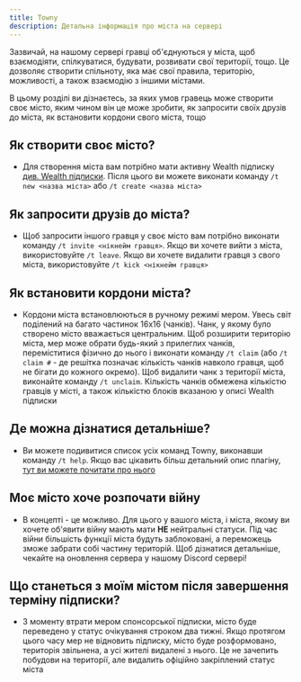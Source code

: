 ```yaml
---
title: Towny
description: Детальна інформація про міста на сервері
---
```


Зазвичай, на нашому сервері гравці об'єднуються у міста, щоб взаємодіяти, спілкуватися, будувати, розвивати свої
території, тощо. Це дозволяє створити спільноту, яка має свої правила, територію, можливості, а також взаємодію з іншими
містами.

В цьому розділі ви дізнаєтесь, за яких умов гравець може створити своє місто, яким чином він це може зробити, як
запросити своїх друзів до міста, як встановити кордони свого міста, тощо

## Як створити своє місто?

- Для створення міста вам потрібно мати активну Wealth підписку [див. Wealth підписки](../general/sponsorship.md). Після
  цього ви
  можете виконати команду `/t new <назва міста>` або `/t create <назва міста>`

## Як запросити друзів до міста?

- Щоб запросити іншого гравця у своє місто вам потрібно виконати команду `/t invite <нікнейм гравця>`. Якщо ви хочете
  вийти з міста, використовуйте `/t leave`. Якщо ви хочете видалити гравця з свого міста,
  використовуйте `/t kick <нікнейм гравця>`

## Як встановити кордони міста?

- Кордони міста встановлюються в ручному режимі мером. Увесь світ поділений на багато частинок 16х16 (чанків). Чанк, у
  якому було створено місто вважається центральним. Щоб розширити територію міста, мер може обрати будь-який з прилеглих
  чанків, переміститися фізично до нього і виконати команду `/t claim` (або `/t claim #` - де решітка позначає кількість
  чанків навколо гравця, щоб не бігати до кожного окремо). Щоб видалити чанк з території міста, виконайте
  команду `/t unclaim`. Кількість чанків обмежена кількістю гравців у місті, а також кількістю блоків вказаною у описі
  Wealth підписки

## Де можна дізнатися детальніше?

- Ви можете подивитися список усіх команд Towny, виконавши команду `/t help`. Якщо вас цікавить більш детальний опис
  плагіну, [тут ви можете почитати про нього](https://wiki.ccnetmc.com/Guides/TownyPlugin)

## Моє місто хоче розпочати війну

- В концепті - це можливо. Для цього у вашого міста, і міста, якому ви хочете об'явити війну мають мати **НЕ**
  нейтральні статуси. Під час війни більшість функції міста будуть заблоковані, а переможець зможе забрати собі частину
  територій. Щоб дізнатися детальніше, чекайте на оновлення сервера у нашому Discord сервері!

## Що станеться з моїм містом після завершення терміну підписки?

- З моменту втрати мером спонсорської підписки, місто буде переведено у статус очікування строком два тижні. Якщо
  протягом цього часу мер не відновить підписку, місто буде розформовано, територія звільнена, а усі жителі видалені з
  нього. Це не зачепить побудови на території, але видалить офіційно закріплений статус міста